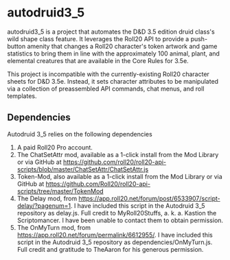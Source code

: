 # autodruid3_5
autodruid3_5 is a project that automates the D&D 3.5 edition druid class's wild shape class feature. It leverages the Roll20 API to provide a push-button amenity that changes a Roll20 character's token artwork and game statistics to bring them in line with the approximately 100 animal, plant, and elemental creatures that are available in the Core Rules for 3.5e.

This project is incompatible with the currently-existing Roll20 character sheets for D&D 3.5e. Instead, it sets character attributes to be manipulated via a collection of preassembled API commands, chat menus, and roll templates.

## Dependencies
Autodruid 3_5 relies on the following dependencies
1. A paid Roll20 Pro account.    
2. The ChatSetAttr mod, available as a 1-click install from the Mod Library or via GitHub at https://github.com/roll20/roll20-api-scripts/blob/master/ChatSetAttr/ChatSetAttr.js
3. Token-Mod, also available as a 1-click install from the Mod Library or via GitHub at https://github.com/Roll20/roll20-api-scripts/tree/master/TokenMod
4. The Delay mod, from https://app.roll20.net/forum/post/6533907/script-delay/?pagenum=1. I have included this script in the Autodruid 3_5 repository as delay.js. Full credit to MyRoll20Stuffs, a. k. a. Kastion the Scriptomancer. I have been unable to contact them to obtain permission.
5. The OnMyTurn mod, from https://app.roll20.net/forum/permalink/6612955/. I have included this script in the Autodruid 3_5 repository as dependencies/OnMyTurn.js. Full credit and gratitude to TheAaron for his generous permission.
